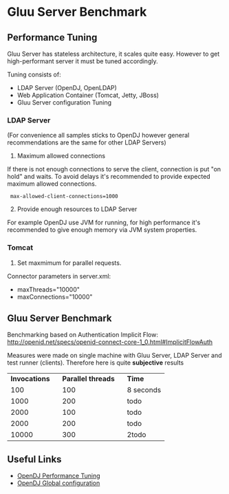 # Gluu Server Benchmark

## Performance Tuning

Gluu Server has stateless architecture, it scales quite easy. However to get high-performant server it must be tuned accordingly.

Tuning consists of:

- LDAP Server (OpenDJ, OpenLDAP)
- Web Application Container (Tomcat, Jetty, JBoss)
- Gluu Server configuration Tuning

### LDAP Server

(For convenience all samples sticks to OpenDJ however general recommendations are the same for other LDAP Servers)

1. Maximum allowed connections

If there is not enough connections to serve the client, connection is put "on hold" and waits. To avoid delays it's recommended to provide expected maximum allowed connections.

```
 max-allowed-client-connections=1000
 ```

2. Provide enough resources to LDAP Server

For example OpenDJ use JVM for running, for high performance it's recommended to give enough memory via JVM system properties.

### Tomcat

1. Set maxmimum for parallel requests.

Connector parameters in server.xml:

- maxThreads="10000"
- maxConnections="10000"

## Gluu Server Benchmark

Benchmarking based on Authentication Implicit Flow: http://openid.net/specs/openid-connect-core-1_0.html#ImplicitFlowAuth

Measures were made on single machine with Gluu Server, LDAP Server and test runner (clients). Therefore here is quite <b>subjective</b> results

<table>
  <tr>
    <td><b>Invocations &nbsp;&nbsp;</b></td>
    <td><b>Parallel threads &nbsp;&nbsp;</b></td>
    <td><b>Time</b></td>
  </tr>
  <tr>
    <td>100</td>
    <td>100</td>
    <td>8 seconds </td>
  </tr>
  <tr>
    <td>1000</td>
    <td>200</td>
    <td> todo </td>
  </tr>
  <tr>
    <td>2000</td>
    <td>100</td>
    <td>todo</td>
  </tr>
  <tr>
    <td>2000</td>
    <td>200</td>
    <td>todo</td>
  </tr>
   <tr>
      <td>10000</td>
      <td>300</td>
      <td>2todo</td>
    </tr>
</table>

## Useful Links

- [OpenDJ Performance Tuning](http://opendj.forgerock.org/opendj-server/doc/admin-guide/index/chap-tuning.html)
- [OpenDJ Global configuration](http://opendj.forgerock.org/opendj-server/configref/global.html#max-allowed-client-connections)

